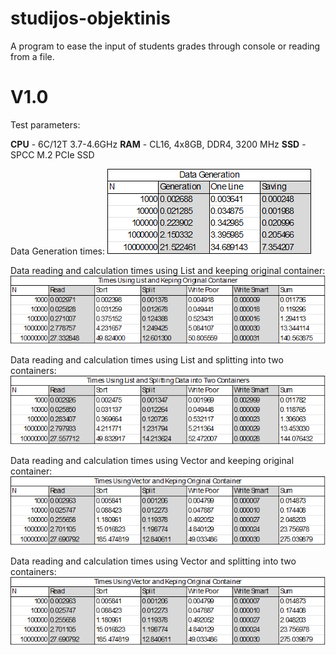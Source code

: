 # studijos-objektinis

A program to ease the input of students grades through console or reading from a file.

# V1.0

Test parameters:

**CPU** - 6C/12T 3.7-4.6GHz
**RAM** - CL16, 4x8GB, DDR4, 3200 MHz
**SSD** - SPCC M.2 PCIe SSD

Data Generation times:
![alt text](images/data_generation.png)

Data reading and calculation times using List and keeping original container:
![alt text](images/test_list_keep.png)

Data reading and calculation times using List and splitting into two containers:
![alt text](images/test_list_split.png)

Data reading and calculation times using Vector and keeping original container:
![alt text](images/test_vector_keep.png)

Data reading and calculation times using Vector and splitting into two containers:
![alt text](images/test_vector_split.png)